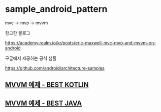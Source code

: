 # sample_android_pattern
mvc -> mvp -> mvvm 


참고한 블로그

https://academy.realm.io/kr/posts/eric-maxwell-mvc-mvp-and-mvvm-on-android



구글에서 제공하는 공식 샘플 

https://github.com/android/architecture-samples



## [MVVM 예제 - BEST KOTLIN](https://github.com/AgustaRC/MVVMArchitecture)

## [MVVM 예제 - BEST JAVA](https://github.com/MindorksOpenSource/android-mvvm-architecture/tree/master/app/src/main/java/com/mindorks/framework/mvvm)
